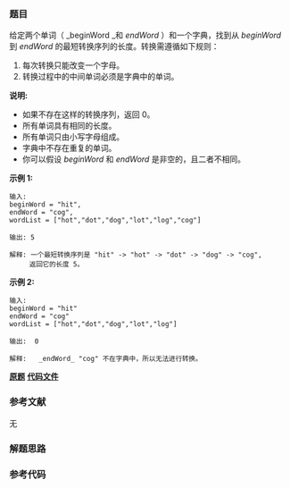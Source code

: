 ### 题目
给定两个单词（ _beginWord  _和 _endWord_ ）和一个字典，找到从  _beginWord_ 到  _endWord_
的最短转换序列的长度。转换需遵循如下规则：

  1. 每次转换只能改变一个字母。
  2. 转换过程中的中间单词必须是字典中的单词。

**说明:**

  * 如果不存在这样的转换序列，返回 0。
  * 所有单词具有相同的长度。
  * 所有单词只由小写字母组成。
  * 字典中不存在重复的单词。
  * 你可以假设 _beginWord_ 和 _endWord_ 是非空的，且二者不相同。

**示例  1:**

    
    
    输入:
    beginWord = "hit",
    endWord = "cog",
    wordList = ["hot","dot","dog","lot","log","cog"]
    
    输出: 5
    
    解释: 一个最短转换序列是 "hit" -> "hot" -> "dot" -> "dog" -> "cog",
         返回它的长度 5。
    

**示例 2:**

    
    
    输入:
    beginWord = "hit"
    endWord = "cog"
    wordList = ["hot","dot","dog","lot","log"]
    
    输出:  0
    
    解释:   _endWord_ "cog" 不在字典中，所以无法进行转换。

 **[原题](https://leetcode-cn.com/problems/word-ladder/)**    **[代码文件]()**


### 参考文献
无

### 解题思路




### 参考代码

```go


```




